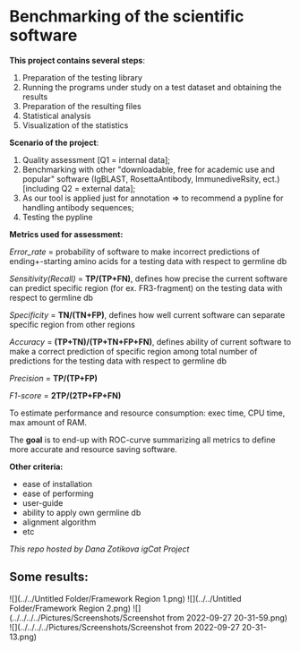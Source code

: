 # Benchmarking of the scientific software

**This project contains several steps**:
1. Preparation of the testing library
2. Running the programs under study on a test dataset and obtaining the results
3. Preparation of the resulting files
4. Statistical analysis
5. Visualization of the statistics

**Scenario of the project**:
1) Quality assessment [Q1 = internal data];
2) Benchmarking with other "downloadable, free for academic use and popular" software (IgBLAST, RosettaAntibody, ImmunediveRsity, ect.) [including Q2 = external data];
3) As our tool is applied just for annotation => to recommend a pypline for handling antibody sequences;
4) Testing the pypline

**Metrics used for assessment:**

*Error_rate* = probability of software to make incorrect predictions of ending+-starting amino acids for a testing data with respect to germline db

*Sensitivity(Recall)* = **TP/(TP+FN)**, defines how precise the current software can predict specific region (for ex. FR3-fragment) on the testing data with respect to germline db

*Specificity* = **TN/(TN+FP)**, defines how well current software can separate specific region from other regions

*Accuracy* = **(TP+TN)/(TP+TN+FP+FN)**, defines ability of current software to make a correct prediction of specific region among total number of predictions for the testing data with respect to germline db

*Precision* = **TP/(TP+FP)**

*F1-score* = **2TP/(2TP+FP+FN)**

To estimate performance and resource consumption: exec time, CPU time, max amount of RAM.

The **goal** is to end-up with ROC-curve summarizing all metrics to define more accurate and resource saving software.

**Other criteria:**
- ease of installation
- ease of performing
- user-guide
- ability to apply own germline db
- alignment algorithm
- etc

*This repo hosted by Dana Zotikova igCat Project*

## Some results:
![](../../Untitled Folder/Framework Region 1.png)
![](../../Untitled Folder/Framework Region 2.png)
![](../../../../Pictures/Screenshots/Screenshot from 2022-09-27 20-31-59.png)
![](../../../../Pictures/Screenshots/Screenshot from 2022-09-27 20-31-13.png)